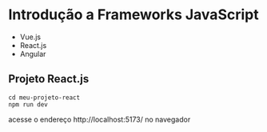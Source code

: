 # Introdução a Frameworks JavaScript

- Vue.js 
- React.js
- Angular

## Projeto React.js

```shell
cd meu-projeto-react
npm run dev
```

acesse o endereço http://localhost:5173/ no navegador 
